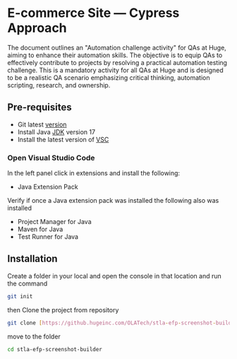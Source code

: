 #  E-commerce Site — Cypress Approach
The document outlines an "Automation challenge activity" for QAs at Huge, aiming to enhance their automation skills. The objective is to equip QAs to effectively contribute to projects by resolving a practical automation testing challenge. This is a mandatory activity for all QAs at Huge and is designed to be a realistic QA scenario emphasizing critical thinking, automation scripting, research, and ownership.
## Pre-requisites
- Git latest [version](https://git-scm.com/download/mac) 
- Install Java [JDK](https://www.oracle.com/java/technologies/downloads/#java17) version 17
- Install the latest version of [VSC](https://code.visualstudio.com/) 

### Open Visual Studio Code
In the left panel click in extensions and install the following:
- Java Extension Pack

Verify if once a Java extension pack was installed the following also was installed
- Project Manager for Java
- Maven for Java
- Test Runner for Java


## Installation
Create a folder in your local and open the console in that location and run the command
 ```sh
git init
```
then Clone the project from repository 
 ```sh
git clone [https://github.hugeinc.com/OLATech/stla-efp-screenshot-builder.git]
```

move to the folder
 ```sh
cd stla-efp-screenshot-builder
```



